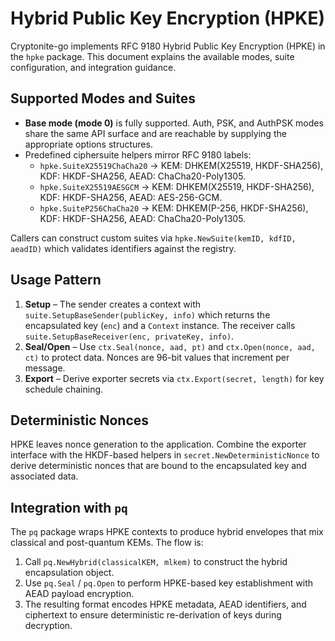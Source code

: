 # Hybrid Public Key Encryption (HPKE)

Cryptonite-go implements RFC 9180 Hybrid Public Key Encryption (HPKE) in the `hpke` package. This document explains the
available modes, suite configuration, and integration guidance.

## Supported Modes and Suites

- **Base mode (mode 0)** is fully supported. Auth, PSK, and AuthPSK modes share the same API surface and are reachable by
  supplying the appropriate options structures.
- Predefined ciphersuite helpers mirror RFC 9180 labels:
  - `hpke.SuiteX25519ChaCha20` → KEM: DHKEM(X25519, HKDF-SHA256), KDF: HKDF-SHA256, AEAD: ChaCha20-Poly1305.
  - `hpke.SuiteX25519AESGCM` → KEM: DHKEM(X25519, HKDF-SHA256), KDF: HKDF-SHA256, AEAD: AES-256-GCM.
  - `hpke.SuiteP256ChaCha20` → KEM: DHKEM(P-256, HKDF-SHA256), KDF: HKDF-SHA256, AEAD: ChaCha20-Poly1305.

Callers can construct custom suites via `hpke.NewSuite(kemID, kdfID, aeadID)` which validates identifiers against the
registry.

## Usage Pattern

1. **Setup** – The sender creates a context with `suite.SetupBaseSender(publicKey, info)` which returns the encapsulated
   key (`enc`) and a `Context` instance. The receiver calls `suite.SetupBaseReceiver(enc, privateKey, info)`.
2. **Seal/Open** – Use `ctx.Seal(nonce, aad, pt)` and `ctx.Open(nonce, aad, ct)` to protect data. Nonces are 96-bit values
   that increment per message.
3. **Export** – Derive exporter secrets via `ctx.Export(secret, length)` for key schedule chaining.

## Deterministic Nonces

HPKE leaves nonce generation to the application. Combine the exporter interface with the HKDF-based helpers in
`secret.NewDeterministicNonce` to derive deterministic nonces that are bound to the encapsulated key and associated data.

## Integration with `pq`

The `pq` package wraps HPKE contexts to produce hybrid envelopes that mix classical and post-quantum KEMs. The flow is:

1. Call `pq.NewHybrid(classicalKEM, mlkem)` to construct the hybrid encapsulation object.
2. Use `pq.Seal` / `pq.Open` to perform HPKE-based key establishment with AEAD payload encryption.
3. The resulting format encodes HPKE metadata, AEAD identifiers, and ciphertext to ensure deterministic re-derivation of
   keys during decryption.

